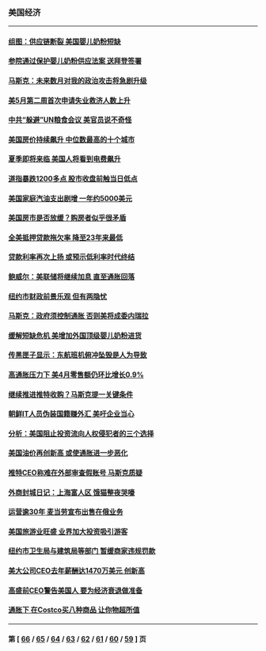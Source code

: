 ### 美国经济
---
#### [组图：供应链断裂 美国婴儿奶粉短缺](../../pages/ncid1078158/n13740585.md) 
#### [参院通过保护婴儿奶粉供应法案 送拜登签署](../../pages/ncid1078158/n13741087.md) 
#### [马斯克：未来数月对我的政治攻击将急剧升级](../../pages/ncid1078158/n13740174.md) 
#### [美5月第二周首次申请失业救济人数上升](../../pages/ncid1078158/n13740937.md) 
#### [中共“躲避”UN粮食会议 美官员说不奇怪](../../pages/ncid1078158/n13740742.md) 
#### [美国房价持续飙升 中位数最高的十个城市](../../pages/ncid1078158/n13740304.md) 
#### [夏季即将来临 美国人将看到电费飙升](../../pages/ncid1078158/n13740158.md) 
#### [道指暴跌1200多点 股市收盘前触当日低点](../../pages/ncid1078158/n13740252.md) 
#### [美国家庭汽油支出剧增 一年约5000美元](../../pages/ncid1078158/n13740106.md) 
#### [美国房市是否放缓？购房者似乎很矛盾](../../pages/ncid1078158/n13739779.md) 
#### [全美抵押贷款拖欠率 降至23年来最低](../../pages/ncid1078158/n13739752.md) 
#### [贷款利率再次上扬 或预示低利率时代终结](../../pages/ncid1078158/n13739713.md) 
#### [鲍威尔：美联储将继续加息 直至通胀回落](../../pages/ncid1078158/n13739573.md) 
#### [纽约市财政前景乐观 但有两隐忧](../../pages/ncid1078158/n13739632.md) 
#### [马斯克：政府须控制通胀 否则美将成委内瑞拉](../../pages/ncid1078158/n13739448.md) 
#### [缓解短缺危机 美增加外国顶级婴儿奶粉进货](../../pages/ncid1078158/n13739358.md) 
#### [传黑匣子显示：东航班机俯冲坠毁是人为导致](../../pages/ncid1078158/n13739368.md) 
#### [高通胀压力下 美4月零售额仍环比增长0.9%](../../pages/ncid1078158/n13739304.md) 
#### [继续推进推特收购？马斯克提一关键条件](../../pages/ncid1078158/n13739305.md) 
#### [朝鲜IT人员伪装国籍赚外汇 美吁企业当心](../../pages/ncid1078158/n13739245.md) 
#### [分析：美国阻止投资流向人权侵犯者的三个选择](../../pages/ncid1078158/n13739120.md) 
#### [美国油价再创新高 或使通胀进一步恶化](../../pages/ncid1078158/n13738785.md) 
#### [推特CEO称难在外部审查假账号 马斯克质疑](../../pages/ncid1078158/n13738637.md) 
#### [外商封城日记：上海富人区 饿猫整夜哭嚎](../../pages/ncid1078158/n13738603.md) 
#### [运营逾30年 麦当劳宣布出售在俄业务](../../pages/ncid1078158/n13738565.md) 
#### [美国旅游业旺盛 业界加大投资吸引游客](../../pages/ncid1078158/n13738532.md) 
#### [纽约市卫生局与建筑局等部门 暂缓商家违规罚款](../../pages/ncid1078158/n13738147.md) 
#### [美大公司CEO去年薪酬达1470万美元 创新高](../../pages/ncid1078158/n13738015.md) 
#### [高盛前CEO警告美国人 要为经济衰退做准备](../../pages/ncid1078158/n13738025.md) 
#### [通胀下 在Costco买八种商品 让你物超所值](../../pages/ncid1078158/n13733702.md) 

---
#### 第 [ [66](./66.md) / [65](./65.md) / [64](./64.md) / [63](./63.md) / [62](./62.md) / [61](./61.md) / [60](./60.md) / [59](./59.md) ] 页
